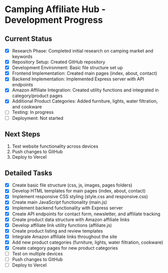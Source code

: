 # Camping Affiliate Hub - Development Progress

## Current Status
- [x] Research Phase: Completed initial research on camping market and keywords
- [x] Repository Setup: Created GitHub repository
- [x] Development Environment: Basic file structure set up
- [x] Frontend Implementation: Created main pages (index, about, contact)
- [x] Backend Implementation: Implemented Express server with API endpoints
- [x] Amazon Affiliate Integration: Created utility functions and integrated in category/product pages
- [x] Additional Product Categories: Added furniture, lights, water filtration, and cookware
- [ ] Testing: In progress
- [ ] Deployment: Not started

## Next Steps
1. Test website functionality across devices
2. Push changes to GitHub
3. Deploy to Vercel

## Detailed Tasks
- [x] Create basic file structure (css, js, images, pages folders)
- [x] Develop HTML templates for main pages (index, about, contact)
- [x] Implement responsive CSS styling (style.css and responsive.css)
- [x] Create main JavaScript functionality (main.js)
- [x] Implement backend functionality with Express server
- [x] Create API endpoints for contact form, newsletter, and affiliate tracking
- [x] Create product data structure with Amazon affiliate links
- [x] Develop affiliate link utility functions (affiliate.js)
- [x] Create product listing and review templates
- [x] Integrate Amazon affiliate links throughout the site
- [x] Add new product categories (furniture, lights, water filtration, cookware)
- [x] Create category pages for new product categories
- [ ] Test on multiple devices
- [ ] Push changes to GitHub
- [ ] Deploy to Vercel
